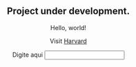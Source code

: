<html lang="en">
  <body style="text-align:center;">
    <h2>Project under development.</h2>
    <p>Hello, world!</p>
    <p></p>
    <p>Visit <a href="https://www.harvard.edu/">Harvard</a></p>
    <label for="number">Digite aqui</label>
    <input type="number" id="quantity" name="quantity">
  </body>
</html>
